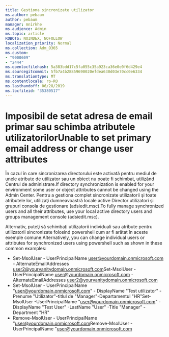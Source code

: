 ```yaml
---
title: Gestiona sincronizate utilizator
ms.author: pebaum
author: pebaum
manager: mnirkhe
ms.audience: Admin
ms.topic: article
ROBOTS: NOINDEX, NOFOLLOW
localization_priority: Normal
ms.collection: Adm_O365
ms.custom:
- "9000609"
- "2444"
ms.openlocfilehash: 5a383bdd17c5fa055c35a923ca36e0e0f6d429e4
ms.sourcegitcommit: 5fb7a4b28859690020efdea630d03e70cc0e6334
ms.translationtype: MT
ms.contentlocale: ro-RO
ms.lasthandoff: 06/28/2019
ms.locfileid: "35380517"
---
```

# <a name="unable-to-set-primary-email-address-or-change-user-attributes"></a><span data-ttu-id="fe756-102">Imposibil de setat adresa de email primar sau schimba atributele utilizatorilor</span><span class="sxs-lookup"><span data-stu-id="fe756-102">Unable to set primary email address or change user attributes</span></span>

<span data-ttu-id="fe756-103">În cazul în care sincronizarea directorului este activată pentru mediul de unele atribute de utilizator sau un obiect nu poate fi schimbat, utilizând Centrul de administrare.</span><span class="sxs-lookup"><span data-stu-id="fe756-103">If directory synchronization is enabled for your environment some user or object attributes cannot be changed using the Admin Center.</span></span>
<span data-ttu-id="fe756-104">Pentru a gestiona complet sincronizate utilizatorii şi toate atributele lor, utilizaţi dumneavoastră locale active Director utilizatori și grupuri consola de gestionare (adsiedit.msc).</span><span class="sxs-lookup"><span data-stu-id="fe756-104">To fully manage synchronized users and all their attributes, use your local active directory users and groups management console (adsiedit.msc).</span></span>  

<span data-ttu-id="fe756-105">Alternativ, puteţi să schimbaţi utilizatorii individuali sau atribute pentru utilizatorii sincronizate folosind powershell cum ar fi arătat în aceste exemple comune:</span><span class="sxs-lookup"><span data-stu-id="fe756-105">Alternatively, you can change individual users or attributes for synchronized users using powershell such as shown in these common examples:</span></span> 
- <span data-ttu-id="fe756-106">Set-MsolUser - UserPrincipalName user@yourdomain.onmicrosoft.com - AlternateEmailAddresses user2@yourvanitydomain.onmicrosoft.com</span><span class="sxs-lookup"><span data-stu-id="fe756-106">Set-MsolUser -UserPrincipalName user@yourdomain.onmicrosoft.com -AlternateEmailAddresses user2@yourvanitydomain.onmicrosoft.com</span></span>
- <span data-ttu-id="fe756-107">Set-MsolUser - UserPrincipalName "user@yourdomain.onmicrosoft.com" - DisplayName "Test utilizator" - Prenume "Utilizator"-titlul de "Manager"-Departamentul "HR"</span><span class="sxs-lookup"><span data-stu-id="fe756-107">Set-MsolUser -UserPrincipalName "user@yourdomain.onmicrosoft.com" -DisplayName "Test User" -LastName "User" -Title "Manager" -Department "HR"</span></span>
- <span data-ttu-id="fe756-108">Remove-MsolUser - UserPrincipalName "user@yourdomain.onmicrosoft.com</span><span class="sxs-lookup"><span data-stu-id="fe756-108">Remove-MsolUser -UserPrincipalName "user@yourdomain.onmicrosoft.com</span></span>